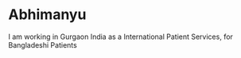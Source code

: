 # Abhimanyu
 I am working in Gurgaon India as a International Patient Services, for Bangladeshi Patients
